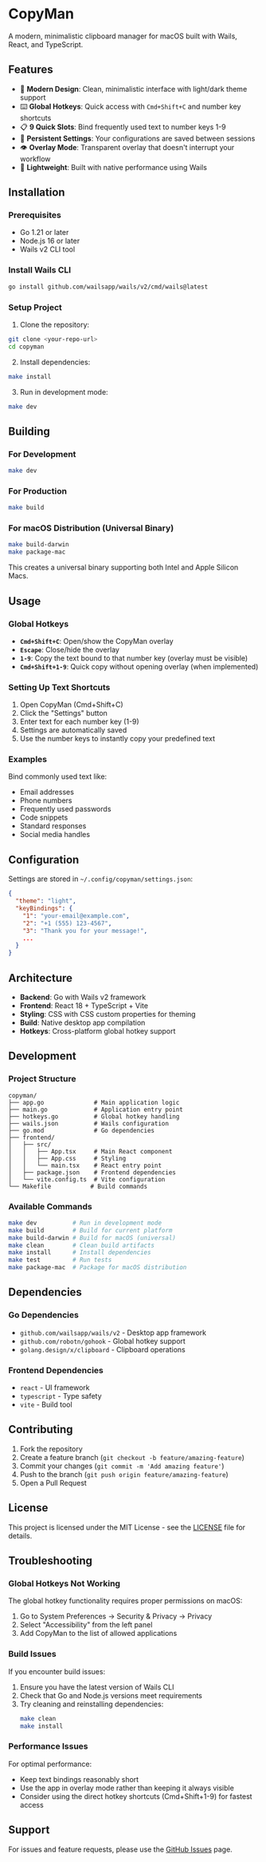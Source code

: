 # CopyMan

A modern, minimalistic clipboard manager for macOS built with Wails, React, and TypeScript.

## Features

- 🎨 **Modern Design**: Clean, minimalistic interface with light/dark theme support
- ⌨️ **Global Hotkeys**: Quick access with `Cmd+Shift+C` and number key shortcuts
- 📋 **9 Quick Slots**: Bind frequently used text to number keys 1-9
- 🔄 **Persistent Settings**: Your configurations are saved between sessions
- 👁️ **Overlay Mode**: Transparent overlay that doesn't interrupt your workflow
- 🎯 **Lightweight**: Built with native performance using Wails

## Installation

### Prerequisites

- Go 1.21 or later
- Node.js 16 or later
- Wails v2 CLI tool

### Install Wails CLI

```bash
go install github.com/wailsapp/wails/v2/cmd/wails@latest
```

### Setup Project

1. Clone the repository:
```bash
git clone <your-repo-url>
cd copyman
```

2. Install dependencies:
```bash
make install
```

3. Run in development mode:
```bash
make dev
```

## Building

### For Development
```bash
make dev
```

### For Production
```bash
make build
```

### For macOS Distribution (Universal Binary)
```bash
make build-darwin
make package-mac
```

This creates a universal binary supporting both Intel and Apple Silicon Macs.

## Usage

### Global Hotkeys

- **`Cmd+Shift+C`**: Open/show the CopyMan overlay
- **`Escape`**: Close/hide the overlay
- **`1-9`**: Copy the text bound to that number key (overlay must be visible)
- **`Cmd+Shift+1-9`**: Quick copy without opening overlay (when implemented)

### Setting Up Text Shortcuts

1. Open CopyMan (Cmd+Shift+C)
2. Click the "Settings" button
3. Enter text for each number key (1-9)
4. Settings are automatically saved
5. Use the number keys to instantly copy your predefined text

### Examples

Bind commonly used text like:
- Email addresses
- Phone numbers
- Frequently used passwords
- Code snippets
- Standard responses
- Social media handles

## Configuration

Settings are stored in `~/.config/copyman/settings.json`:

```json
{
  "theme": "light",
  "keyBindings": {
    "1": "your-email@example.com",
    "2": "+1 (555) 123-4567",
    "3": "Thank you for your message!",
    ...
  }
}
```

## Architecture

- **Backend**: Go with Wails v2 framework
- **Frontend**: React 18 + TypeScript + Vite
- **Styling**: CSS with CSS custom properties for theming
- **Build**: Native desktop app compilation
- **Hotkeys**: Cross-platform global hotkey support

## Development

### Project Structure

```
copyman/
├── app.go              # Main application logic
├── main.go             # Application entry point
├── hotkeys.go          # Global hotkey handling
├── wails.json          # Wails configuration
├── go.mod              # Go dependencies
├── frontend/
│   ├── src/
│   │   ├── App.tsx     # Main React component
│   │   ├── App.css     # Styling
│   │   └── main.tsx    # React entry point
│   ├── package.json    # Frontend dependencies
│   └── vite.config.ts  # Vite configuration
└── Makefile           # Build commands
```

### Available Commands

```bash
make dev          # Run in development mode
make build        # Build for current platform
make build-darwin # Build for macOS (universal)
make clean        # Clean build artifacts
make install      # Install dependencies
make test         # Run tests
make package-mac  # Package for macOS distribution
```

## Dependencies

### Go Dependencies
- `github.com/wailsapp/wails/v2` - Desktop app framework
- `github.com/robotn/gohook` - Global hotkey support
- `golang.design/x/clipboard` - Clipboard operations

### Frontend Dependencies
- `react` - UI framework
- `typescript` - Type safety
- `vite` - Build tool

## Contributing

1. Fork the repository
2. Create a feature branch (`git checkout -b feature/amazing-feature`)
3. Commit your changes (`git commit -m 'Add amazing feature'`)
4. Push to the branch (`git push origin feature/amazing-feature`)
5. Open a Pull Request

## License

This project is licensed under the MIT License - see the [LICENSE](LICENSE) file for details.

## Troubleshooting

### Global Hotkeys Not Working

The global hotkey functionality requires proper permissions on macOS:

1. Go to System Preferences → Security & Privacy → Privacy
2. Select "Accessibility" from the left panel
3. Add CopyMan to the list of allowed applications

### Build Issues

If you encounter build issues:

1. Ensure you have the latest version of Wails CLI
2. Check that Go and Node.js versions meet requirements
3. Try cleaning and reinstalling dependencies:
   ```bash
   make clean
   make install
   ```

### Performance Issues

For optimal performance:
- Keep text bindings reasonably short
- Use the app in overlay mode rather than keeping it always visible
- Consider using the direct hotkey shortcuts (Cmd+Shift+1-9) for fastest access

## Support

For issues and feature requests, please use the [GitHub Issues](https://github.com/vaasu-dhand/copyman/issues) page.